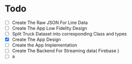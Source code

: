 # Todo 

- [ ] Create The Raw JSON For Line Data
- [ ] Create The App Low Fidelity Design
- [ ] Split Truck Dataset into corresponding Class and types
- [x] Create The App Design
- [ ] Create the App Implementation
- [ ] Create The Backend For Streaming data( Firebase )
- [ ] a